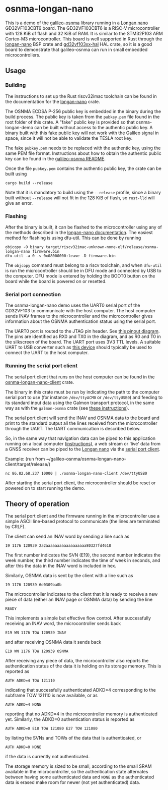 # osnma-longan-nano

This is a demo of the [galileo-osnma](https://github.com/daniestevez/galileo-osnma)
library running in a [Longan nano](https://longan.sipeed.com/en/)
GD32VF103CBT6 board. The GD32VF103CBT6 is a RISC-V microcontroller with 128 KiB
of flash and 32 KiB of RAM. It is similar to the STM32F103 ARM Cortex-M3
microcontroller. This board is well supported in Rust through the
[longan-nano](https://github.com/riscv-rust/longan-nano) BSP crate and
[gd32vf103xx-hal](https://github.com/riscv-rust/gd32vf103xx-hal) HAL crate,
so it is a good board to demonstrate that galileo-osnma can run in small
embedded microcontrollers.

## Usage

### Building

The instructions to set up the Rust riscv32imac toolchain can be found in the
documentation for the [longan-nano](https://github.com/riscv-rust/longan-nano)
crate.

The OSNMA ECDSA P-256 public key is embedded in the binary during the build
process. The public key is taken from the `pubkey.pem` file found in the root
folder of this crate. A "fake" public key is provided so that osnma-longan-demo
can be built without access to the authentic public key. A binary built with
this fake public key will not work with the Galileo signal in space, since
it will not be able to validate the TESLA root key.

The fake `pubkey.pem` needs to be replaced with the authentic key, using the
same PEM file format. Instructions about how to obtain the authentic public key
can be found in the
[galileo-osnma README](https://github.com/daniestevez/galileo-osnma#quick-start-using-galmon).

Once the file `pubkey.pem` contains the authentic public key, the crate can be
built using
```
cargo build --release
```
Note that it is mandatory to build using the `--release` profile, since a binary
built without `--release` will not fit in the 128 KiB of flash, so `rust-lld` will
give an error.

### Flashing

After the binary is built, it can be flashed to the microcontroller using any of
the methods described in the
[longan-nano documentation](https://github.com/riscv-rust/longan-nano#longan-nano).
The easiest method for flashing is using dfu-util. This can be done by running
```
objcopy -O binary target/riscv32imac-unknown-none-elf/release/osnma-longan-nano firmware.bin
dfu-util -a 0 -s 0x08000000:leave -D firmware.bin
```
The `objcopy` command must belong to a riscv toolchain, and when `dfu-util` is run
the microcontroller should be in DFU mode and connected by USB to the computer. DFU
mode is entered by holding the BOOT0 button on the board while the board is powered
on or resetted.

### Serial port connection

The osnma-longan-nano demo uses the UART0 serial port of the GD32VF103 to
communicate with the host computer. The host computer sends INAV frames to the
microcontroller and the microcontroller gives information about the OSNMA
authentication status using the serial port.

The UART0 port is routed to the JTAG pin header. See
[this pinout diagram](https://longan.sipeed.com/assets/longan_nano_pinout_v1.1.0_w5676_h4000_large.png). The pins are identified as RX0 and TX0 in the diagram, and as R0 and T0 in the
silkscreen of the board. The UART port uses 3V3 TTL levels. A suitable UART to USB
converter such as [this device](https://www.amazon.com/gp/product/B07D6LLX19) should typically be used to connect the UART to the host computer.

### Running the serial port client

The serial port client that runs on the host computer can be found in the
[osnma-longan-nano-client](https://github.com/daniestevez/galileo-osnma/tree/main/osnma-longan-nano-client) crate.

The binary in this crate must be run by indicating the path to the computer
serial port to use (for instance `/dev/ttyACM0` or `/dev/ttyUSB0`) and feeding to its
standard input data using the Galmon transport protocol, in the same way as with the
`galmon-osnma` crate (see
[these instructions](https://github.com/daniestevez/galileo-osnma#quick-start-using-galmon)).

The serial port client will send the INAV and OSNMA data to the board and print
to the standard output all the lines received from the microcontroller through
the UART. The UART communication is described below.

So, in the same way that navigation data can be piped to this application running on a local computer ([instructions](https://github.com/daniestevez/galileo-osnma#quick-start-using-galmon)), a web stream or 'live' data from a GNSS receiver can be piped to the [Longan nano](https://longan.sipeed.com/en/) via the [serial port client](https://github.com/daniestevez/galileo-osnma/tree/main/osnma-longan-nano-client).

Example: (run from ~/galileo-osnma/osnma-longan-nano-client/target/release/)
```
nc 86.82.68.237 10000 | ./osnma-longan-nano-client /dev/ttyUSB0
```

After starting the serial port client, the microcontroller should be reset or
powered on to start running the demo.

## Theory of operation

The serial port client and the firmware running in the microcontroller use a
simple ASCII line-based protocol to communicate (the lines are terminated by CRLF).

The client can send an INAV word by sending a line such as
```
19 1176 120939 2a2aaaaaaaaaaaaaaaaaa80327fd4618
```
The first number indicates the SVN (E19), the second number indicates the week number,
the third number indicates the time of week in seconds, and after this the data in the
INAV word is included in hex.

Similarly, OSNMA data is sent by the client with a line such as
```
19 1176 120939 6d0309ba0b
```

The microcontroller indicates to the client that it is ready to receive a new piece
of data (either an INAV page or OSNMA data) by sending the line
```
READY
```
This implements a simple but effective flow control. After successfully receiving
an INAV word, the microcontroller sends back
```
E19 WN 1176 TOW 120939 INAV
```
and after receiving OSNMA data it sends back
```
E19 WN 1176 TOW 120939 OSNMA
```

After receiving any piece of data, the microcontroller also reports the
authentication status of the data it is holding on its storage memory. This is reported as
```
AUTH ADKD=4 TOW 121110
```
indicating that successfully authenticated ADKD=4 corresponding to the subframe TOW 121110
is now available, or as
```
AUTH ADKD=4 NONE
```
reporting that no ADKD=4 in the microcontroller memory is authenticated yet.
Similarly, the ADKD=0 authentication status is reported as
```
AUTH ADKD=0 E18 TOW 121080 E27 TOW 121080
```
by listing the SVNs and TOWs of the data that is authenticated, or
```
AUTH ADKD=0 NONE
```
if the data is currently not authenticated.

The storage memory is sized to be small, according to the small SRAM available
in the microcontroller, so the authentication state alternates between having
some authenticated data and `NONE` as the authenticated data is erased make room
for newer (not yet authenticated) data.

